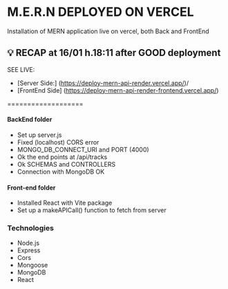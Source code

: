 # M.E.R.N DEPLOYED ON VERCEL
Installation of MERN application live on vercel, both Back and FrontEnd

## 💡 RECAP at 16/01 h.18:11 after GOOD deployment
SEE LIVE:
* [Server Side:] (https://deploy-mern-api-render.vercel.app/)/
* [FrontEnd Side] (https://deploy-mern-api-render-frontend.vercel.app/)

===================
#### BackEnd folder
* Set up server.js
* Fixed (localhost) CORS error
* MONGO_DB_CONNECT_URI and PORT (4000)
* Ok the end points at /api/tracks
* Ok SCHEMAS and CONTROLLERS
* Connection with MongoDB OK

#### Front-end folder
* Installed React with Vite package
* Set up a makeAPICall() function to fetch from server




### Technologies
* Node.js
* Express
* Cors
* Mongoose
* MongoDB
* React
